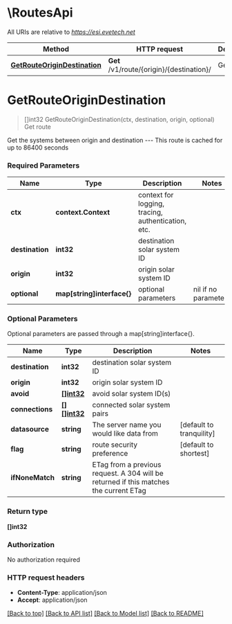 # \RoutesApi

All URIs are relative to *https://esi.evetech.net*

Method | HTTP request | Description
------------- | ------------- | -------------
[**GetRouteOriginDestination**](RoutesApi.md#GetRouteOriginDestination) | **Get** /v1/route/{origin}/{destination}/ | Get route


# **GetRouteOriginDestination**
> []int32 GetRouteOriginDestination(ctx, destination, origin, optional)
Get route

Get the systems between origin and destination  ---  This route is cached for up to 86400 seconds

### Required Parameters

Name | Type | Description  | Notes
------------- | ------------- | ------------- | -------------
 **ctx** | **context.Context** | context for logging, tracing, authentication, etc.
  **destination** | **int32**| destination solar system ID | 
  **origin** | **int32**| origin solar system ID | 
 **optional** | **map[string]interface{}** | optional parameters | nil if no parameters

### Optional Parameters
Optional parameters are passed through a map[string]interface{}.

Name | Type | Description  | Notes
------------- | ------------- | ------------- | -------------
 **destination** | **int32**| destination solar system ID | 
 **origin** | **int32**| origin solar system ID | 
 **avoid** | [**[]int32**](int32.md)| avoid solar system ID(s) | 
 **connections** | [**[][]int32**]([]int32.md)| connected solar system pairs | 
 **datasource** | **string**| The server name you would like data from | [default to tranquility]
 **flag** | **string**| route security preference | [default to shortest]
 **ifNoneMatch** | **string**| ETag from a previous request. A 304 will be returned if this matches the current ETag | 

### Return type

**[]int32**

### Authorization

No authorization required

### HTTP request headers

 - **Content-Type**: application/json
 - **Accept**: application/json

[[Back to top]](#) [[Back to API list]](../README.md#documentation-for-api-endpoints) [[Back to Model list]](../README.md#documentation-for-models) [[Back to README]](../README.md)

